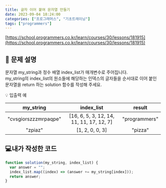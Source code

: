 ```yaml
---
title: 글자 이어 붙여 문자열 만들기
date: 2023-09-04 18:24:00
categories: ["프로그래머스", "기초트레이닝"]
tags: ["programmers"]
---
```


[https://school.programmers.co.kr/learn/courses/30/lessons/181915](https://school.programmers.co.kr/learn/courses/30/lessons/181915)

## 📔 문제 설명

문자열 my_string과 정수 배열 index_list가 매개변수로 주어집니다.  
my_string의 index_list의 원소들에 해당하는 인덱스의 글자들을 순서대로 이어 붙인 문자열을 return 하는 solution 함수를 작성해 주세요.

💡 입출력 예

|      my_string       |                index_list                |    result     |
| :------------------: | :--------------------------------------: | :-----------: |
| "cvsgiorszzzmrpaqpe" | [16, 6, 5, 3, 12, 14, 11, 11, 17, 12, 7] | "programmers" |
|       "zpiaz"        |             [1, 2, 0, 0, 3]              |    "pizza"    |

## 💻내가 작성한 코드

```js
function solution(my_string, index_list) {
  var answer = "";
  index_list.map((index) => (answer += my_string[index]));
  return answer;
}
```

